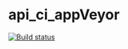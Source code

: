 # api_ci_appVeyor

[![Build status](https://ci.appveyor.com/api/projects/status/uw3u9ymym3g7iqf5?svg=true)](https://ci.appveyor.com/project/YuliyaLevina13/api-ci-appveyor)
